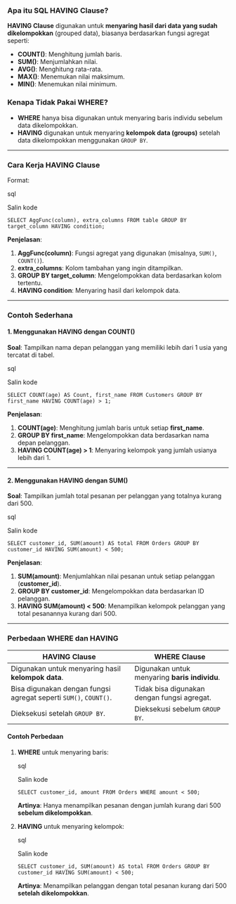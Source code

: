 ### **Apa itu SQL HAVING Clause?**

**HAVING Clause** digunakan untuk **menyaring hasil dari data yang sudah dikelompokkan** (grouped data), biasanya berdasarkan fungsi agregat seperti:

- **COUNT()**: Menghitung jumlah baris.
- **SUM()**: Menjumlahkan nilai.
- **AVG()**: Menghitung rata-rata.
- **MAX()**: Menemukan nilai maksimum.
- **MIN()**: Menemukan nilai minimum.

### **Kenapa Tidak Pakai WHERE?**

- **WHERE** hanya bisa digunakan untuk menyaring baris individu sebelum data dikelompokkan.
- **HAVING** digunakan untuk menyaring **kelompok data (groups)** setelah data dikelompokkan menggunakan `GROUP BY`.

---

### **Cara Kerja HAVING Clause**

Format:

sql

Salin kode

`SELECT AggFunc(column), extra_columns FROM table GROUP BY target_column HAVING condition;`

**Penjelasan**:

1. **AggFunc(column)**: Fungsi agregat yang digunakan (misalnya, `SUM()`, `COUNT()`).
2. **extra_columns**: Kolom tambahan yang ingin ditampilkan.
3. **GROUP BY target_column**: Mengelompokkan data berdasarkan kolom tertentu.
4. **HAVING condition**: Menyaring hasil dari kelompok data.

---

### **Contoh Sederhana**

#### **1. Menggunakan HAVING dengan COUNT()**

**Soal**: Tampilkan nama depan pelanggan yang memiliki lebih dari 1 usia yang tercatat di tabel.

sql

Salin kode

`SELECT COUNT(age) AS Count, first_name FROM Customers GROUP BY first_name HAVING COUNT(age) > 1;`

**Penjelasan**:

1. **COUNT(age)**: Menghitung jumlah baris untuk setiap **first_name**.
2. **GROUP BY first_name**: Mengelompokkan data berdasarkan nama depan pelanggan.
3. **HAVING COUNT(age) > 1**: Menyaring kelompok yang jumlah usianya lebih dari 1.

---

#### **2. Menggunakan HAVING dengan SUM()**

**Soal**: Tampilkan jumlah total pesanan per pelanggan yang totalnya kurang dari 500.

sql

Salin kode

`SELECT customer_id, SUM(amount) AS total FROM Orders GROUP BY customer_id HAVING SUM(amount) < 500;`

**Penjelasan**:

1. **SUM(amount)**: Menjumlahkan nilai pesanan untuk setiap pelanggan (**customer_id**).
2. **GROUP BY customer_id**: Mengelompokkan data berdasarkan ID pelanggan.
3. **HAVING SUM(amount) < 500**: Menampilkan kelompok pelanggan yang total pesanannya kurang dari 500.

---

### **Perbedaan WHERE dan HAVING**

|**HAVING Clause**|**WHERE Clause**|
|---|---|
|Digunakan untuk menyaring hasil **kelompok data**.|Digunakan untuk menyaring **baris individu**.|
|Bisa digunakan dengan fungsi agregat seperti `SUM()`, `COUNT()`.|Tidak bisa digunakan dengan fungsi agregat.|
|Dieksekusi setelah `GROUP BY`.|Dieksekusi sebelum `GROUP BY`.|

#### **Contoh Perbedaan**

1. **WHERE** untuk menyaring baris:
    
    sql
    
    Salin kode
    
    `SELECT customer_id, amount FROM Orders WHERE amount < 500;`
    
    **Artinya**: Hanya menampilkan pesanan dengan jumlah kurang dari 500 **sebelum dikelompokkan**.
    
2. **HAVING** untuk menyaring kelompok:
    
    sql
    
    Salin kode
    
    `SELECT customer_id, SUM(amount) AS total FROM Orders GROUP BY customer_id HAVING SUM(amount) < 500;`
    
    **Artinya**: Menampilkan pelanggan dengan total pesanan kurang dari 500 **setelah dikelompokkan**.